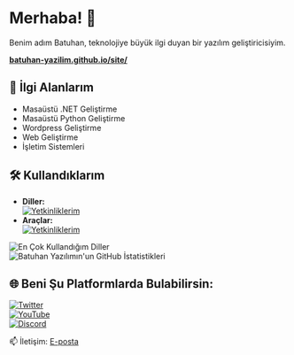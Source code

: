 # Merhaba! 👋

Benim adım Batuhan, teknolojiye büyük ilgi duyan bir yazılım geliştiricisiyim.

**[batuhan-yazilim.github.io/site/](https://batuhan-yazilim.github.io/site/)**

## 🚀 İlgi Alanlarım
- Masaüstü .NET Geliştirme
- Masaüstü Python Geliştirme 
- Wordpress Geliştirme 
- Web Geliştirme  
- İşletim Sistemleri 

## 🛠 Kullandıklarım
- **Diller:**\
[![Yetkinliklerim](https://skillicons.dev/icons?i=js,ts,html,css,cs,py,lua)](https://skillicons.dev)  
- **Araçlar:**\
[![Yetkinliklerim](https://skillicons.dev/icons?i=discord,twitter,instagram,github,visualstudio,vscode,blender,windows,dotnet,pr,ps,ai,robloxstudio,godot)](https://skillicons.dev)

![En Çok Kullandığım Diller](https://github-readme-stats.vercel.app/api/top-langs/?username=sparrow-spw&theme=transparent)  
![Batuhan Yazılımın'un GitHub İstatistikleri](https://github-readme-stats.vercel.app/api?username=batuhan-yazilim&theme=transparent&show_icons=true)  

## 🌐 Beni Şu Platformlarda Bulabilirsin:

[![Twitter](https://img.shields.io/badge/-Twitter-1DA1F2?style=flat&logo=X&logoColor=white)](https://x.com/batuhanyazilim)  
[![YouTube](https://img.shields.io/badge/-YouTube-FF0000?style=flat&logo=YouTube&logoColor=white)](https://www.youtube.com/@Batuhan_Yazilim)  
[![Discord](https://img.shields.io/badge/-Discord-5865F2?style=flat&logo=Discord&logoColor=white)](https://discord.gg/3ZCbqYMPnf)

📫 İletişim: [E-posta](mailto:batuhanyazilim14@gmail.com)
